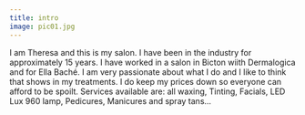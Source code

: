 ```yaml
---
title: intro
image: pic01.jpg
---
```

I am Theresa and this is my salon. I have been in the industry for approximately 15 years. I have worked in a salon in Bicton wiith Dermalogica and for Ella Baché. I am very passionate about what I do and I like to think that shows in my treatments. I do keep my prices down so everyone can afford to be spoilt. Services available are: all waxing, Tinting, Facials, LED Lux 960 lamp, Pedicures, Manicures and spray tans...
